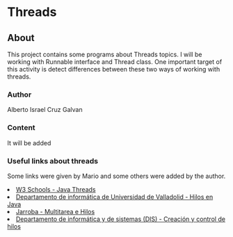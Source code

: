 # Threads

## About
This project contains some programs about Threads topics. I will be working with Runnable interface and Thread class. One important target of this
activity is detect differences between these two ways of working with threads.
 
### Author 
Alberto Israel Cruz Galvan

### Content
It will be added 

### Useful links about threads
Some links were given by Mario and some others were added by the author.

<div>
    <li>
        <a href="https://www.w3schools.com/java/java_threads.asp">W3 Schools - Java Threads</a>
    </li>
    <li>
        <a href="https://www.w3schools.com/java/java_threads.asp">Departamento de informática de Universidad de Valladolid - Hilos en Java</a>
    </li>
    <li>
        <a href="https://jarroba.com/multitarea-e-hilos-en-java-con-ejemplos-thread-runnable/">Jarroba - Multitarea e Hilos</a>
    </li>
    <li>
        <a href="http://dis.um.es/~bmoros/Tutorial/parte10/cap10-2.html">Departamento de informática y de sistemas (DIS) -  Creación y control de hilos</a>
    </li>
    
</div>